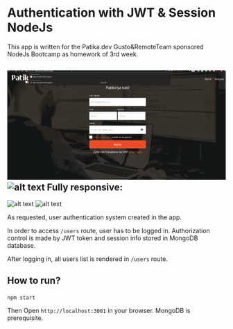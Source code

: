 # Authentication with JWT & Session NodeJs
This app is written for the Patika.dev Gusto&RemoteTeam sponsored NodeJs Bootcamp as homework of 3rd week. 



![alt text](https://raw.githubusercontent.com/Kodluyoruz-NodeJs-Bootcamp/week2-omerization/master/public/imgs/patikadevhw2.gif?token=GHSAT0AAAAAABPBJVYXMRGAKYBCQR7S6SZ6YPAOWGQ)
![alt text](https://i.ibb.co/Fh8NFzZ/patikadevhw2.gif)
**Fully responsive:**
---
![alt text](https://i.ibb.co/0K4GRKT/hw1.jpg) ![alt text](https://i.ibb.co/qCFwDzY/hw2.jpg)

As requested, user authentication system created in the app. 

In order to access `/users` route, user has to be logged in. Authorization control is made by JWT token and session info stored in MongoDB database.

After logging in, all users list is rendered in `/users` route. 


## How to run?

```
npm start 
```

Then Open `http://localhost:3001` in your browser. MongoDB is prerequisite.
